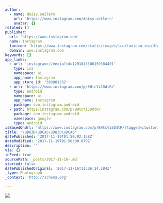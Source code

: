 ```yaml
---
author:
  - name: daisy.seilern
    url: 'https://www.instagram.com/daisy.seilern'
    avatar: {}
related: []
publisher:
  url: 'https://www.instagram.com'
  name: Instagram
  favicon: 'https://www.instagram.com/static/images/ico/favicon.ico/dfa85bb1fd63.ico'
  domain: www.instagram.com
keywords: []
app_links:
  - url: 'instagram://media?id=1291813500159384401'
    type: ios
    namespace: ai
    app_name: Instagram
    app_store_id: '389801252'
  - url: 'https://www.instagram.com/p/BHtcYi5DdtR/'
    type: android
    namespace: ai
    app_name: Instagram
    package: com.instagram.android
  - path: https/instagram.com/p/BHtcYi5DdtR/
    package: com.instagram.android
    namespace: google
    type: android
isBasedOnUrl: 'https://www.instagram.com/p/BHtcYi5DdtR/?tagged=itwstories'
title: "\uD83D\uDCA6\uD83D\uDCA6"
datePublished: '2017-11-19T01:50:02.158Z'
dateModified: '2017-11-19T01:50:00.079Z'
description: ''
via: {}
inFeed: true
sourcePath: _posts/2017-11-16-.md
starred: false
datePublishedOriginal: '2017-11-16T11:06:14.284Z'
_type: Photograph
_context: 'http://schema.org'

---
```

![](https://imgflo.herokuapp.com/graph/2b2431f8e7ba7b0/9b59998a6624b4ab1d5fa9e5bd39694f/croprotate.jpg?cropheight=739&cropwidth=1080&degrees=0&input=https%3A%2F%2Fscontent-iad3-1.cdninstagram.com%2Ft51.2885-15%2Fe35%2F20065884_590997494622810_7671879590108725248_n.jpg&x=0&y=176)